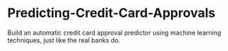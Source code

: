 # Predicting-Credit-Card-Approvals
Build an automatic credit card approval predictor using machine learning techniques, just like the real banks do.
